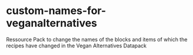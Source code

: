 # custom-names-for-veganalternatives
Ressource Pack to change the names of the blocks and items of which the recipes have changed in the Vegan Alternatives Datapack
